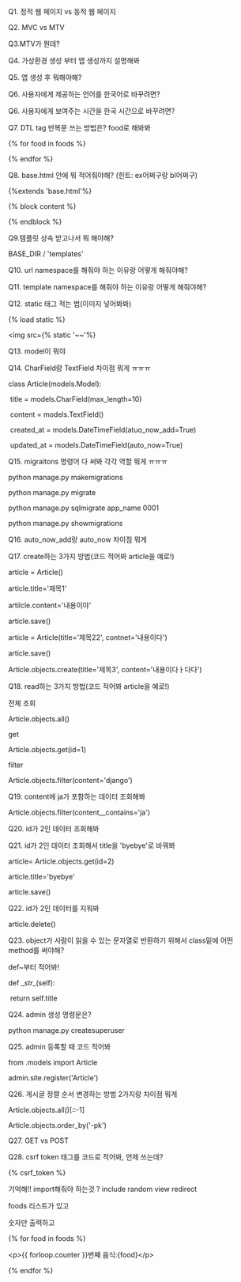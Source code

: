 Q1. 정적 웹 페이지 vs 동적 웹 페이지 



Q2. MVC vs MTV



Q3.MTV가 뭔데?



Q4. 가상환경 생성 부터 앱 생성까지 설명해봐



Q5. 앱 생성 후 뭐해야해? 



Q6. 사용자에게 제공하는 언어를 한국어로 바꾸려면?



Q6. 사용자에게 보여주는 시간을 한국 시간으로  바꾸려면?



Q7. DTL tag 반복문 쓰는 방법은? food로 해봐봐

{% for food in foods %}

{% endfor %}



Q8. base.html 안에 뭐 적어줘야해? (힌트: ex어쩌구랑 bl어쩌구)

{%extends 'base.html'%}

{% block content %}

{% endblock %}



Q9.템플릿 상속 받고나서 뭐 해야해?

BASE_DIR / 'templates'



Q10. url namespace를 해줘야 하는 이유랑 어떻게 해줘야해?  



Q11. template namespace를 해줘야 하는 이유랑 어떻게 해줘야해?



Q12. static 태그 적는 법(이미지 넣어봐봐)

{% load static %}

<img src={% static '~~'%}



Q13.  model이 뭐야



Q14. CharField랑 TextField 차이점 뭐게 ㅠㅠㅠ

class Article(models.Model):

​	title = models.CharField(max_length=10)

​	content = models.TextField()

​	created_at = models.DateTimeField(atuo_now_add=True)

​	updated_at = models.DateTimeField(auto_now=True)



Q15. migraitons 명령어 다 써봐 각각 역할 뭐게 ㅠㅠㅠ

python manage.py makemigrations 

python manage.py migrate

python manage.py sqlmigrate app_name 0001

python manage.py showmigrations



Q16. auto_now_add랑 auto_now 차이점 뭐게



Q17. create하는 3가지 방법(코드 적어봐 article을 예로!)

article = Article()

article.title='제목1'

artilcle.content='내용이야'

article.save()



article = Article(title='제목22', contnet='내용이다')

article.save()



Article.objects.create(title='제목3', content='내용이다ㅏ다다')



Q18. read하는 3가지 방법(코드 적어봐 article을 예로!)

전체 조회

Article.objects.all()

get

Article.objects.get(id=1)

filter

Article.objects.filter(content='django')



Q19. content에 ja가 포함하는 데이터 조회해봐

Article.objects.filter(content__contains='ja')

Q20. id가 2인 데이터 조회해봐





Q21. id가 2인 데이터 조회해서 title을 'byebye'로 바꿔봐

article= Article.objects.get(id=2)

article.title='byebye'

article.save()

Q22. id가 2인 데이터를 지워봐

article.delete()

Q23. object가 사람이 읽을 수 있는 문자열로 반환하기 위해서 class밑에 어떤 method를 써야해?

def~부터 적어봐!

def \__str__(self):

​	return self.title



Q24. admin 생성 명령문은?

python manage.py createsuperuser



Q25. admin 등록할 때 코드 적어봐

from .models import Article

admin.site.register('Article')



Q26. 게시글 정렬 순서 변경하는 방법 2가지랑 차이점 뭐게

Article.objects.all()[::-1]

Article.objects.order_by('-pk')



Q27. GET vs POST 



Q28. csrf token 태그를 코드로 적어봐, 언제 쓰는데?

{% csrf_token %} 



기억해!! import해줘야 하는것 ? include random view redirect  



foods 리스트가 있고

숫자만 출력하고 

{% for food in foods %}

\<p>{{ forloop.counter }}번째  음식:{food}\</p>

{% endfor %}











